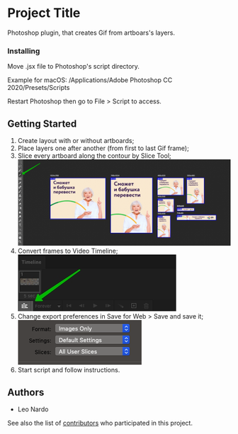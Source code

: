 # Project Title

Photoshop plugin, that creates Gif from artboars's layers.

### Installing

Move .jsx file to Photoshop's script directory.

Example for macOS: /Applications/Adobe Photoshop CC 2020/Presets/Scripts

Restart Photoshop then go to File > Script to access.

## Getting Started

1. Create layout with or without artboards;
2. Place layers one after another (from first to last Gif frame);
3. Slice every artboard along the contour by Slice Tool;<br>
![](readme-img/1592217767235.jpg)
4. Convert frames to Video Timeline;<br>
![](readme-img/1592217350351.jpg)
5. Change export preferences in Save for Web > Save and save it;<br>
![](readme-img/1592217767243.jpg)
6. Start script and follow instructions.

## Authors

* Leo Nardo

See also the list of [contributors](http://192.168.88.240:3000/leonardo/scripts.ps.genGif) who participated in this project.
